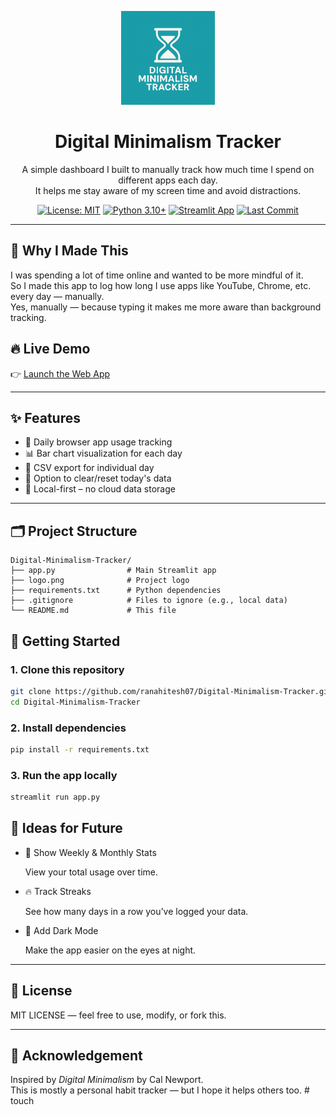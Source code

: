 <p align="center">
  <img src="logo.png" alt="Digital Minimalism Tracker Logo" width="150"/>
</p>

<h1 align="center">Digital Minimalism Tracker</h1>

<p align="center">
  A simple dashboard I built to manually track how much time I spend on different apps each day.<br>
  It helps me stay aware of my screen time and avoid distractions.
</p>

<p align="center">
  <a href="LICENSE"><img src="https://img.shields.io/badge/License-MIT-blue.svg" alt="License: MIT"></a>
  <a href="https://www.python.org/"><img src="https://img.shields.io/badge/Python-3.10%2B-blue" alt="Python 3.10+"></a>
  <a href="https://digital-minimalism-tracker-alt.streamlit.app/"><img src="https://static.streamlit.io/badges/streamlit_badge_black_white.svg" alt="Streamlit App"/></a>
  <a href="https://github.com/ranahitesh07/Digital-Minimalism-Tracker"><img src="https://img.shields.io/github/last-commit/ranahitesh07/Digital-Minimalism-Tracker" alt="Last Commit"/></a>
</p>

---

## 🧠 Why I Made This

I was spending a lot of time online and wanted to be more mindful of it.  
So I made this app to log how long I use apps like YouTube, Chrome, etc. every day — manually.  
Yes, manually — because typing it makes me more aware than background tracking.

## 🔥 Live Demo

👉 [Launch the Web App](https://digital-minimalism-tracker-alt.streamlit.app/)

---

## ✨ Features

- 📆 Daily browser app usage tracking
- 📊 Bar chart visualization for each day
- 💾 CSV export for individual day
- 🧹 Option to clear/reset today's data
- 🔐 Local-first – no cloud data storage

---

## 🗂️ Project Structure

```
Digital-Minimalism-Tracker/
├── app.py                # Main Streamlit app
├── logo.png              # Project logo
├── requirements.txt      # Python dependencies
├── .gitignore            # Files to ignore (e.g., local data)
└── README.md             # This file

```


## 🚀 Getting Started

### 1. Clone this repository

```bash
git clone https://github.com/ranahitesh07/Digital-Minimalism-Tracker.git
cd Digital-Minimalism-Tracker
```

### 2. Install dependencies

```bash
pip install -r requirements.txt
```

### 3. Run the app locally

```bash
streamlit run app.py
```


## 🧠 Ideas for Future

 - 📅 Show Weekly & Monthly Stats

      View your total usage over time.

 - 🔥 Track Streaks

      See how many days in a row you’ve logged your data.

 - 🌙 Add Dark Mode

      Make the app easier on the eyes at night.



---

## 📄 License

MIT LICENSE — feel free to use, modify, or fork this.

---

## 🙌 Acknowledgement

Inspired by *Digital Minimalism* by Cal Newport.  
This is mostly a personal habit tracker — but I hope it helps others too.
#   t o u c h 
 
 
